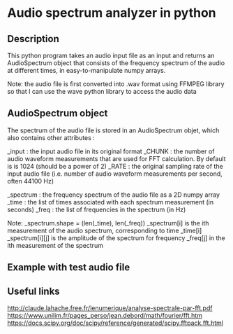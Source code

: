 # Audio spectrum analyzer in python

## Description
This python program takes an audio input file as an input and returns an AudioSpectrum object that consists of the frequency spectrum of the audio at different times, in easy-to-manipulate numpy arrays.

Note: the audio file is first converted into .wav format using FFMPEG library so that I can use the wave python library to access the audio data

## AudioSpectrum object
The spectrum of the audio file is stored in an AudioSpectrum objet, which also contains other attributes :

_input : the input audio file in its original format
_CHUNK : the number of audio waveform measurements that are used for FFT calculation. By default is is 1024 (should be a power of 2)
_RATE : the original sampling rate of the input audio file (i.e. number of audio waveform measurements per second, often 44100 Hz)

_spectrum : the frequency spectrum of the audio file as a 2D numpy array
_time : the list of times associated with each spectrum measurement (in seconds)
_freq : the list of frequencies in the spectrum (in Hz)

Note: 
_spectrum.shape = (len(_time), len(_freq))
_spectrum[i] is the ith measurement of the audio spectrum, corresponding to time _time[i]
_spectrum[i][j] is the amplitude of the spectrum for frequency _freq[j] in the ith measurement of the spectrum

## Example with test audio file



## Useful links
http://claude.lahache.free.fr/lenumerique/analyse-spectrale-par-fft.pdf
https://www.unilim.fr/pages_perso/jean.debord/math/fourier/fft.htm
https://docs.scipy.org/doc/scipy/reference/generated/scipy.fftpack.fft.html
